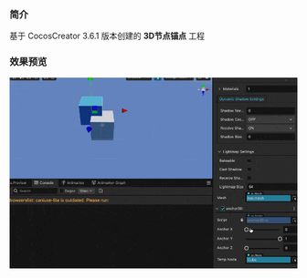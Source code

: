 ### 简介

基于 CocosCreator 3.6.1 版本创建的 **3D节点锚点** 工程

### 效果预览
![image](../../../gif/202210/2022100801.gif)